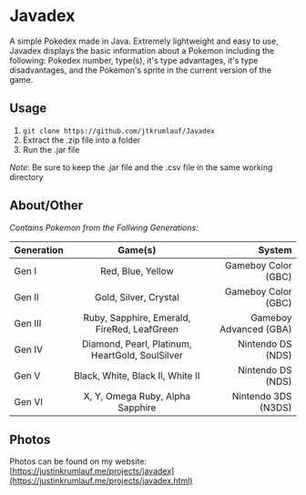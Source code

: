 # Javadex

A simple Pokedex made in Java. Extremely lightweight and easy to use, Javadex displays the basic information about a Pokemon including the following: Pokedex number, type(s), it's type advantages, it's type disadvantages, and the Pokemon's sprite in the current version of the game. 

## Usage
1. `git clone https://github.com/jtkrumlauf/Javadex`
2. Extract the .zip file into a folder
3. Run the .jar file

*Note*: Be sure to keep the .jar file and the .csv file in the same working directory

## About/Other
*Contains Pokemon from the Follwing Generations:*


| Generation        | Game(s)           | System  |
| ------------- |:-------------:| -----:|
| Gen I | Red, Blue, Yellow | Gameboy Color (GBC) |
| Gen II | Gold, Silver, Crystal | Gameboy Color (GBC) |
| Gen III | Ruby, Sapphire, Emerald, FireRed, LeafGreen | Gameboy Advanced (GBA) |
| Gen IV | Diamond, Pearl, Platinum, HeartGold, SoulSilver | Nintendo DS (NDS) |
| Gen V | Black, White, Black II, White II | Nintendo DS (NDS) |
| Gen VI | X, Y, Omega Ruby, Alpha Sapphire | Nintendo 3DS (N3DS) |

## Photos
Photos can be found on my website: [https://justinkrumlauf.me/projects/javadex](https://justinkrumlauf.me/projects/javadex.html)
